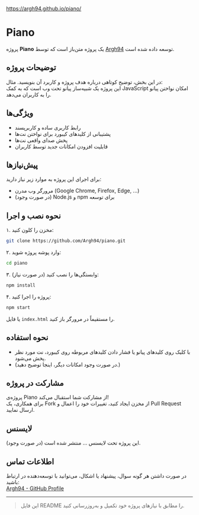 https://argh94.github.io/piano/
# Piano

پروژه **Piano** یک پروژه متن‌باز است که توسط [Argh94](https://github.com/Argh94) توسعه داده شده است.

## توضیحات پروژه

در این بخش، توضیح کوتاهی درباره هدف پروژه و کاربرد آن بنویسید.
مثال:  
این پروژه یک شبیه‌ساز پیانو تحت وب است که به کمک JavaScript امکان نواختن پیانو را به کاربران می‌دهد.

## ویژگی‌ها

- رابط کاربری ساده و کاربرپسند
- پشتیبانی از کلیدهای کیبورد برای نواختن نت‌ها
- پخش صدای واقعی نت‌ها
- قابلیت افزودن امکانات جدید توسط کاربران

## پیش‌نیازها

برای اجرای این پروژه به موارد زیر نیاز دارید:

- مرورگر وب مدرن (Google Chrome, Firefox, Edge, ...)
- (در صورت وجود) Node.js و npm برای توسعه

## نحوه نصب و اجرا

۱. مخزن را کلون کنید:
```bash
git clone https://github.com/Argh94/piano.git
```

۲. وارد پوشه پروژه شوید:
```bash
cd piano
```

۳. (در صورت نیاز) وابستگی‌ها را نصب کنید:
```bash
npm install
```

۴. پروژه را اجرا کنید:
```bash
npm start
```
یا فایل `index.html` را مستقیماً در مرورگر باز کنید.

## نحوه استفاده

- با کلیک روی کلیدهای پیانو یا فشار دادن کلیدهای مربوطه روی کیبورد، نت مورد نظر پخش می‌شود.
- (در صورت وجود امکانات دیگر، اینجا توضیح دهید.)

## مشارکت در پروژه

پروژه‌ی Piano از مشارکت شما استقبال می‌کند!  
برای همکاری، یک Fork از مخزن ایجاد کنید، تغییرات خود را اعمال و Pull Request ارسال نمایید.

## لایسنس

(در صورت وجود) این پروژه تحت لایسنس ... منتشر شده است.

## اطلاعات تماس

در صورت داشتن هر گونه سوال، پیشنهاد یا اشکال، می‌توانید با توسعه‌دهنده در ارتباط باشید:  
[Argh94 - GitHub Profile](https://github.com/Argh94)

---

> این فایل README را مطابق با نیازهای پروژه خود تکمیل و به‌روزرسانی کنید.

